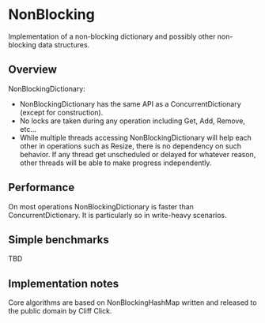 # NonBlocking
Implementation of a non-blocking dictionary and possibly other non-blocking data structures.

## Overview

NonBlockingDictionary:

- NonBlockingDictionary has the same API as a ConcurrentDictionary (except for construction).
- No locks are taken during any operation including Get, Add, Remove, etc...
- While multiple threads accessing NonBlockingDictionary will help each other in operations such as Resize, there is no dependency on such behavior. If any thread get unscheduled or delayed for whatever reason, other threads will be able to make progress independently.

## Performance

On most operations NonBlockingDictionary is faster than ConcurrentDictionary. 
It is particularly so in write-heavy scenarios.

## Simple benchmarks

TBD

## Implementation notes
Core algorithms are based on NonBlockingHashMap written and released to the public domain by Cliff Click.

